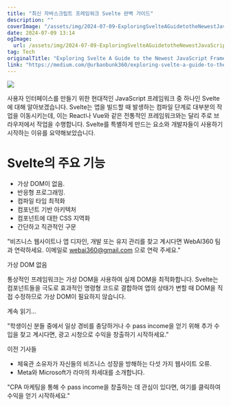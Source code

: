 ```yaml
---
title: "최신 자바스크립트 프레임워크 Svelte 완벽 가이드"
description: ""
coverImage: "/assets/img/2024-07-09-ExploringSvelteAGuidetotheNewestJavaScriptFramework_0.png"
date: 2024-07-09 13:14
ogImage:
  url: /assets/img/2024-07-09-ExploringSvelteAGuidetotheNewestJavaScriptFramework_0.png
tag: Tech
originalTitle: "Exploring Svelte A Guide to the Newest JavaScript Framework"
link: "https://medium.com/@urbanbunk360/exploring-svelte-a-guide-to-the-newest-javascript-framework-8c95461fe658"
---
```


<img src="/assets/img/2024-07-09-ExploringSvelteAGuidetotheNewestJavaScriptFramework_0.png" />

사용자 인터페이스를 만들기 위한 현대적인 JavaScript 프레임워크 중 하나인 Svelte에 대해 알아보겠습니다. Svelte는 앱을 빌드할 때 발생하는 컴파일 단계로 대부분의 작업을 이동시키는데, 이는 React나 Vue와 같은 전통적인 프레임워크와는 달리 주로 브라우저에서 작업을 수행합니다. Svelte를 특별하게 만드는 요소와 개발자들이 사용하기 시작하는 이유를 요약해보았습니다.

# Svelte의 주요 기능

- 가상 DOM이 없음.
- 반응형 프로그래밍.
- 컴파일 타임 최적화
- 컴포넌트 기반 아키텍처
- 컴포넌트에 대한 CSS 지역화
- 간단하고 직관적인 구문

<div class="content-ad"></div>

"비즈니스 웹사이트나 앱 디자인, 개발 또는 유지 관리를 찾고 계시다면 WebAI360 팀과 연락하세요. 이메일로 webai360@gmail.com 으로 연락 주세요."

가상 DOM 없음

통상적인 프레임워크는 가상 DOM을 사용하여 실제 DOM을 최적화합니다. Svelte는 컴포넌트들을 극도로 효과적인 명령형 코드로 결합하여 앱의 상태가 변할 때 DOM을 직접 수정하므로 가상 DOM이 필요하지 않습니다.

계속 읽기…

<div class="content-ad"></div>

"학생이신 분들 중에서 일상 경비를 충당하거나 수 pass income을 얻기 위해 추가 수입을 찾고 계시다면, 광고 시청으로 수익을 창출하기 시작하세요."

이전 기사들

- 체육관 소유자가 자신들의 비즈니스 성장을 방해하는 다섯 가지 웹사이트 오류.
- Meta와 Microsoft가 라마의 차세대를 소개합니다.

"CPA 마케팅을 통해 수 pass income을 창출하는 데 관심이 있다면, 여기를 클릭하여 수익을 얻기 시작하세요."
